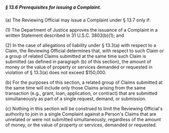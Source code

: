 ##### § 13.6 Prerequisites for issuing a Complaint. #####

(a) The Reviewing Official may issue a Complaint under § 13.7 only if:

(1) The Department of Justice approves the issuance of a Complaint in a written Statement described in 31 U.S.C. 3803(b)(1); and

(2) In the case of allegations of liability under § 13.3(a) with respect to a Claim, the Reviewing Official determines that, with respect to such Claim or a group of related Claims submitted at the same time such Claim is submitted (as defined in paragraph (b) of this section), the amount of money or the value of property or services demanded or requested in violation of § 13.3(a) does not exceed $150,000.

(b) For the purposes of this section, a related group of Claims submitted at the same time will include only those Claims arising from the same transaction (e.g., grant, loan, application, or contract) that are submitted simultaneously as part of a single request, demand, or submission.

(c) Nothing in this section will be construed to limit the Reviewing Official's authority to join in a single Complaint against a Person's Claims that are unrelated or were not submitted simultaneously, regardless of the amount of money, or the value of property or services, demanded or requested.